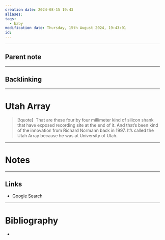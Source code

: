 ```yaml
---
creation date: 2024-08-15 19:43
aliases: 
tags:
  - baby
modification date: Thursday, 15th August 2024, 19:43:01
id:
---
```

---

## Parent note
---
## Backlinking


---
# Utah Array
>[!quote]
>  That are these four by four millimeter kind of silicon shank that have exposed recording site at the end of it. And that’s been kind of the innovation from Richard Normann back in 1997. It’s called the Utah Array because he was at University of Utah.

---
# Notes


---
## Links
- [Google Search](https://www.google.com/search?q=Utah+Array)

---
# Bibliography
+ 